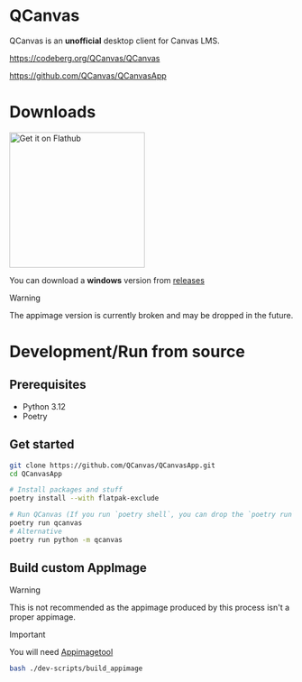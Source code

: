 # QCanvas

QCanvas is an **unofficial** desktop client for Canvas LMS.

https://codeberg.org/QCanvas/QCanvas

https://github.com/QCanvas/QCanvasApp

# Downloads

<a href='https://flathub.org/apps/io.github.qcanvas.QCanvasApp'>
    <img width='240' alt='Get it on Flathub' src='https://flathub.org/api/badge?svg&locale=en'/>
</a>

You can download a **windows** version from [releases](https://github.com/QCanvas/QCanvasApp/releases)

> [!WARNING] 
> The appimage version is currently broken and may be dropped in the future.

# Development/Run from source

## Prerequisites

- Python 3.12
- Poetry

## Get started

```bash
git clone https://github.com/QCanvas/QCanvasApp.git
cd QCanvasApp

# Install packages and stuff
poetry install --with flatpak-exclude

# Run QCanvas (If you run `poetry shell`, you can drop the `poetry run` part)
poetry run qcanvas
# Alternative
poetry run python -m qcanvas
```

## Build custom AppImage

> [!WARNING]
> This is not recommended as the appimage produced by this process isn't a proper appimage.

> [!IMPORTANT]
> You will need [Appimagetool](https://github.com/AppImage/appimagetool)

```bash
bash ./dev-scripts/build_appimage
```